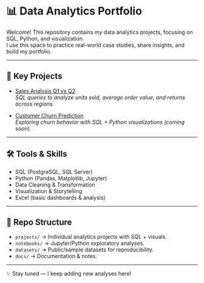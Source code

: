 # 📊 Data Analytics Portfolio

Welcome! This repository contains my data analytics projects, focusing on SQL, Python, and visualization.  
I use this space to practice real-world case studies, share insights, and build my portfolio.

---

## 🔑 Key Projects

- [Sales Analysis Q1 vs Q2](projects/sales-analysis-q1q2/README.md)  
  *SQL queries to analyze units sold, average order value, and returns across regions.*

- [Customer Churn Prediction](projects/customer-churn/README.md)  
  *Exploring churn behavior with SQL + Python visualizations (coming soon).*

---

## 🛠️ Tools & Skills

- SQL (PostgreSQL, SQL Server)
- Python (Pandas, Matplotlib, Jupyter)
- Data Cleaning & Transformation
- Visualization & Storytelling
- Excel (basic dashboards & analysis)

---

## 📂 Repo Structure

- `projects/` → Individual analytics projects with SQL + visuals.  
- `notebooks/` → Jupyter/Python exploratory analyses.  
- `datasets/` → Public/sample datasets for reproducibility.  
- `docs/` → Documentation & notes.  

---
✨ Stay tuned — I keep adding new analyses here!
